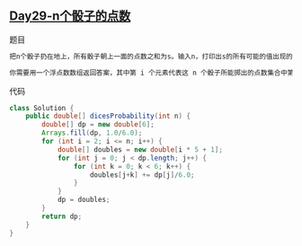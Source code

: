 ## [Day29-n个骰子的点数](https://leetcode-cn.com/problems/nge-tou-zi-de-dian-shu-lcof/)

题目

```tex
把n个骰子扔在地上，所有骰子朝上一面的点数之和为s。输入n，打印出s的所有可能的值出现的概率。

你需要用一个浮点数数组返回答案，其中第 i 个元素代表这 n 个骰子所能掷出的点数集合中第 i 小的那个的概率。
```

代码

```java
class Solution {
    public double[] dicesProbability(int n) {
        double[] dp = new double[6];
        Arrays.fill(dp, 1.0/6.0);
        for (int i = 2; i <= n; i++) {
            double[] doubles = new double[i * 5 + 1];
            for (int j = 0; j < dp.length; j++) {
                for (int k = 0; k < 6; k++) {
                    doubles[j+k] += dp[j]/6.0;
                }
            }
            dp = doubles;
        }
        return dp;
    }
}
```



